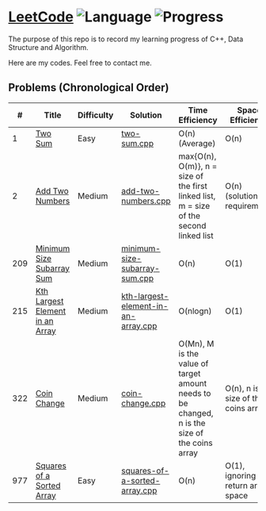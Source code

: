 # [LeetCode](https://leetcode.com/problemset/all/) ![Language](https://img.shields.io/badge/Language-C%2B%2B-blue.svg) ![Progress](https://img.shields.io/badge/Progress-2/1627-green.svg)

The purpose of this repo is to record my learning progress of C++, Data Structure and Algorithm.

Here are my codes. Feel free to contact me.

## Problems (Chronological Order)

| # | Title | Difficulty | Solution | Time Efficiency | Space Efficiency | Note |
|---| ----- | ---------- | -------- | --------------- | ---------------- | ---- |
| 1 | [Two Sum](https://leetcode.com/problems/two-sum/) | Easy | [two-sum.cpp](./c++/two-sum.cpp) | O(n) (Average) | O(n) | unordered_map
| 2 | [Add Two Numbers](https://leetcode.com/problems/add-two-numbers/) | Medium | [add-two-numbers.cpp](./c++/add-two-numbers.cpp) | max{O(n), O(m)}, n = size of the first linked list, m = size of the second linked list | O(n) (solution requirement) |
| 209 | [Minimum Size Subarray Sum](https://leetcode.com/problems/minimum-size-subarray-sum/) | Medium | [minimum-size-subarray-sum.cpp](./c++/minimum-size-subarray-sum.cpp) | O(n) | O(1) |
| 215 | [Kth Largest Element in an Array](https://leetcode.com/problems/kth-largest-element-in-an-array/) | Medium | [kth-largest-element-in-an-array.cpp](./c++/kth-largest-element-in-an-array.cpp) | O(nlogn) | O(1) |
| 322 | [Coin Change](https://leetcode.com/problems/coin-change/) | Medium | [coin-change.cpp](./c++/coin-change.cpp) | O(Mn), M is the value of target amount needs to be changed, n is the size of the coins array | O(n), n is the size of the coins array | dp
| 977 | [Squares of a Sorted Array](https://leetcode.com/problems/squares-of-a-sorted-array/) | Easy | [squares-of-a-sorted-array.cpp](./c++/squares-of-a-sorted-array.cpp) | O(n) | O(1), ignoring the return array space | two pointers
